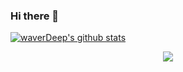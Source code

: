 ### Hi there 👋

<!--
**waverDeep/waverDeep** is a ✨ _special_ ✨ repository because its `README.md` (this file) appears on your GitHub profile.

Here are some ideas to get you started:

- 🔭 I’m currently working on ...
- 🌱 I’m currently learning ...
- 👯 I’m looking to collaborate on ...
- 🤔 I’m looking for help with ...
- 💬 Ask me about ...
- 📫 How to reach me: ...
- 😄 Pronouns: ...
- ⚡ Fun fact: ...
-->

[![waverDeep's github stats](https://github-readme-stats.vercel.app/api?username=waverDeep)](https://github.com/anuraghazra/github-readme-stats)

<div align=center>

  <a href="https://hits.seeyoufarm.com"><img src="https://hits.seeyoufarm.com/api/count/incr/badge.svg?url=https%3A%2F%2Fgithub.com%2FwaverDeep%2FwaverDeep&count_bg=%2379C83D&title_bg=%23555555&icon=&icon_color=%23E7E7E7&title=hits&edge_flat=false"/></a>
  
</div>
